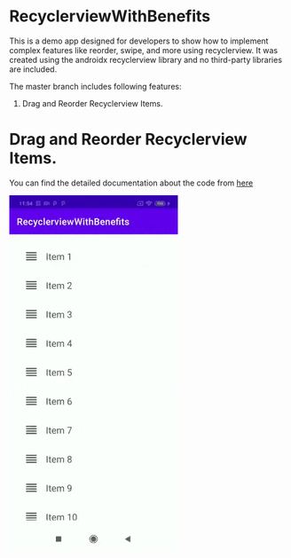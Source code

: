 # RecyclerviewWithBenefits
This is a demo app designed for developers to show how to implement complex features like reorder, swipe, and more using recyclerview. It was created using the androidx recyclerview library and no third-party libraries are included.

The master branch includes following features:
1. Drag and Reorder Recyclerview Items.

# Drag and Reorder Recyclerview Items.
You can find the detailed documentation about the code from [here](https://medium.com/better-programming/drag-to-reorder-android-recyclerview-items-using-kotlin-afcaee1b7fb5)

![](media/reorder.gif)
